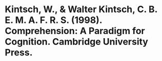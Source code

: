 # Kintsch, W., & Walter Kintsch, C. B. E. M. A. F. R. S. (1998). Comprehension: A Paradigm for Cognition. Cambridge University Press.

